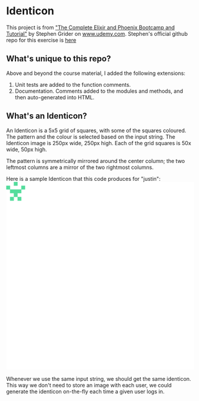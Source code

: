 # Identicon

This project is from ["The Complete Elixir and Phoenix Bootcamp and Tutorial"](https://www.udemy.com/the-complete-elixir-and-phoenix-bootcamp-and-tutorial/learn/v4/overview) by Stephen Grider on www.udemy.com.  Stephen's official github repo for this
exercise is [here](https://github.com/StephenGrider/ElixirCode/tree/master/identicon)

## What's unique to this repo?

Above and beyond the course material, I added the following extensions:
1. Unit tests are added to the function comments.
1. Documentation.  Comments added to the modules and methods, and then auto-generated into HTML.


## What's an Identicon?

An Identicon is a 5x5 grid of squares, with some of the squares coloured.
The pattern and the colour is selected based on the input string.
The Identicon image is 250px wide, 250px high.  Each of the grid squares
is 50x wide, 50px high.

The pattern is symmetrically mirrored around the center column; the
two leftmost columns are a mirror of the two rightmost columns.

Here is a sample Identicon that this code produces for "justin":  
![Sample Identicon](https://github.com/dawntreader/identicon/blob/master/examples/justin.png)

Whenever we use the same input string, we should get the same identicon.
This way we don't need to store an image with each user, we could generate
the identicon on-the-fly each time a given user logs in.
